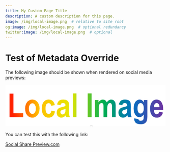 ```yaml
---
title: My Custom Page Title
description: A custom description for this page.
image: /img/local-image.png  # relative to site root
og:image: /img/local-image.png  # optional redundancy
twitter:image: /img/local-image.png  # optional
---
```


# Test of Metadata Override

The following image should be shown when rendered on social media previews:

![](./img/local-image.png)

You can test this with the following link:

[Social Share Preview.com](https://socialsharepreview.com/?url=https://dmccreary.github.io/mkdocs-material-social/metadata-override-test/)